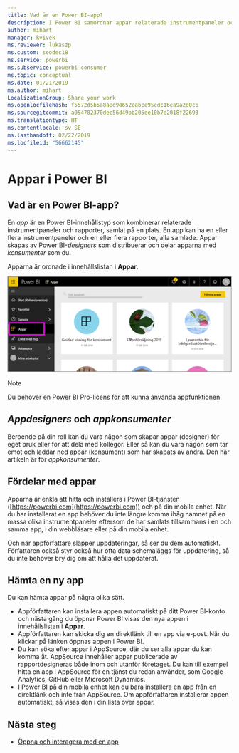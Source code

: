 ```yaml
---
title: Vad är en Power BI-app?
description: I Power BI samordnar appar relaterade instrumentpaneler och rapporter på ett och samma ställe.
author: mihart
manager: kvivek
ms.reviewer: lukaszp
ms.custom: seodec18
ms.service: powerbi
ms.subservice: powerbi-consumer
ms.topic: conceptual
ms.date: 01/21/2019
ms.author: mihart
LocalizationGroup: Share your work
ms.openlocfilehash: f5572d5b5a8a8d9d652eabce95edc16ea9a2d0c6
ms.sourcegitcommit: a054782370dec56d49bb205ee10b7e2018f22693
ms.translationtype: HT
ms.contentlocale: sv-SE
ms.lasthandoff: 02/22/2019
ms.locfileid: "56662145"
---
```

# <a name="apps-in-power-bi"></a>Appar i Power BI
## <a name="what-is-a-power-bi-app"></a>Vad är en Power BI-app?
En *app* är en Power BI-innehållstyp som kombinerar relaterade instrumentpaneler och rapporter, samlat på en plats. En app kan ha en eller flera instrumentpaneler och en eller flera rapporter, alla samlade. Appar skapas av Power BI-*designers* som distribuerar och delar apparna med *konsumenter* som du. 

Apparna är ordnade i innehållslistan i **Appar**.

![Appar i Power BI](./media/end-user-apps/power-bi-apps-nav.png)

> [!NOTE]
> Du behöver en Power BI Pro-licens för att kunna använda appfunktionen. <!-- add link to how to figure out your license -->

## <a name="app-designers-and-app-consumers"></a>***Appdesigners*** och ***appkonsumenter***
Beroende på din roll kan du vara någon som skapar appar (designer) för eget bruk eller för att dela med kollegor. Eller så kan du vara någon som tar emot och laddar ned appar (konsument) som har skapats av andra. Den här artikeln är för *appkonsumenter*.

## <a name="advantages-of-apps"></a>Fördelar med appar
Apparna är enkla att hitta och installera i Power BI-tjänsten ([https://powerbi.com](https://powerbi.com)) och på din mobila enhet. När du har installerat en app behöver du inte längre komma ihåg namnet på en massa olika instrumentpaneler eftersom de har samlats tillsammans i en och samma app, i din webbläsare eller på din mobila enhet.

Och när appförfattare släpper uppdateringar, så ser du dem automatiskt. Författaren också styr också hur ofta data schemaläggs för uppdatering, så du inte behöver bry dig om att hålla det uppdaterat. 

<!-- add conceptual art -->
## <a name="get-a-new-app"></a>Hämta en ny app
Du kan hämta appar på några olika sätt. 
- Appförfattaren kan installera appen automatiskt på ditt Power BI-konto och nästa gång du öppnar Power BI visas den nya appen i innehållslistan i **Appar**. 
- Appförfattaren kan skicka dig en direktlänk till en app via e-post. När du klickar på länken öppnas appen i Power BI.
- Du kan söka efter appar i AppSource, där du ser alla appar du kan komma åt. AppSource innehåller appar publicerade av rapportdesigneras både inom och utanför företaget. Du kan till exempel hitta en app i AppSource för en tjänst du redan använder, som Google Analytics, GitHub eller Microsoft Dynamics. 
- I Power BI på din mobila enhet kan du bara installera en app från en direktlänk och inte från AppSource. Om appförfattaren installerar appen automatiskt, så visas den i din lista över appar.


## <a name="next-step"></a>Nästa steg
* [Öppna och interagera med en app](end-user-app-view.md)

